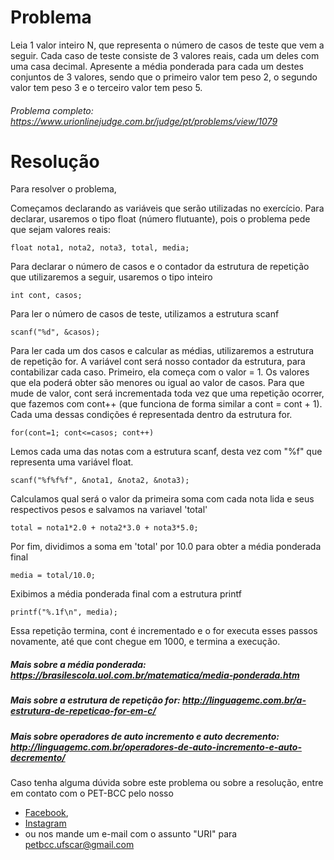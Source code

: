 # Problema

 Leia 1 valor inteiro N, que representa o número de casos de teste que vem a seguir. Cada caso de teste consiste de 3 valores reais, cada um deles com uma casa decimal. Apresente a média ponderada para cada um destes conjuntos de 3 valores, sendo que o primeiro valor tem peso 2, o segundo valor tem peso 3 e o terceiro valor tem peso 5.

###### Problema completo: https://www.urionlinejudge.com.br/judge/pt/problems/view/1079

# Resolução

Para resolver o problema, 

Começamos declarando as variáveis que serão utilizadas no exercício.
Para declarar, usaremos o tipo float (número flutuante), pois o problema pede que sejam valores reais:

	float nota1, nota2, nota3, total, media;

Para declarar o número de casos e o contador da estrutura de repetição que utilizaremos a seguir, usaremos o tipo inteiro

	int cont, casos;

Para ler o número de casos de teste, utilizamos a estrutura scanf

	scanf("%d", &casos);

Para ler cada um dos casos e calcular as médias, utilizaremos a estrutura de repetição for.
A variável cont será nosso contador da estrutura, para contabilizar cada caso. 
Primeiro, ela começa com o valor = 1. Os valores que ela poderá obter são menores ou igual ao valor de casos. Para que mude de valor, cont será incrementada toda vez que uma repetição ocorrer, que fazemos com cont++ (que funciona de forma similar a cont = cont + 1). Cada uma dessas condições é representada dentro da estrutura for.

	for(cont=1; cont<=casos; cont++)

Lemos cada uma das notas com a estrutura scanf, desta vez com "%f" que representa uma variável float.

	scanf("%f%f%f", &nota1, &nota2, &nota3);

Calculamos qual será o valor da primeira soma com cada nota lida e seus respectivos pesos e salvamos na variavel 'total'

	total = nota1*2.0 + nota2*3.0 + nota3*5.0;

Por fim, dividimos a soma em 'total' por 10.0 para obter a média ponderada final

	media = total/10.0;

Exibimos a média ponderada final com a estrutura printf

	printf("%.1f\n", media);

Essa repetição termina, cont é incrementado e o for executa esses passos novamente, até que cont chegue em 1000, e termina a execução.

##### Mais sobre a média ponderada: https://brasilescola.uol.com.br/matematica/media-ponderada.htm
##### Mais sobre a estrutura de repetição for: http://linguagemc.com.br/a-estrutura-de-repeticao-for-em-c/
##### Mais sobre operadores de auto incremento e auto decremento: http://linguagemc.com.br/operadores-de-auto-incremento-e-auto-decremento/


Caso tenha alguma dúvida sobre este problema ou sobre a resolução, entre em contato com o PET-BCC pelo nosso
* [Facebook](https://www.facebook.com/petbcc/),
* [Instagram](https://www.instagram.com/petbcc.ufscar/)
* ou nos mande um e-mail com o assunto "URI" para  petbcc.ufscar@gmail.com